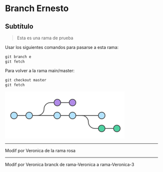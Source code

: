 # Branch Ernesto

## Subtítulo

> Esta es una rama de prueba

Usar los siguientes comandos para pasarse a esta rama:
```
git branch e
git fetch
```

Para volver a la rama main/master:
```
git checkout master
git fetch
```

![Imagen de una rama git](./images/imagen.png)

***
Modif por Veronica de la rama rosa
***
Modif por Veronica branck de rama-Veronica a rama-Veronica-3
